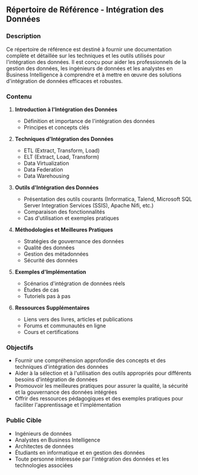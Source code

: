 
## Répertoire de Référence - Intégration des Données

### Description

Ce répertoire de référence est destiné à fournir une documentation complète et détaillée sur les techniques et les outils utilisés pour l'intégration des données. Il est conçu pour aider les professionnels de la gestion des données, les ingénieurs de données et les analystes en Business Intelligence à comprendre et à mettre en œuvre des solutions d'intégration de données efficaces et robustes.

### Contenu

1. **Introduction à l'Intégration des Données**
   - Définition et importance de l'intégration des données
   - Principes et concepts clés

2. **Techniques d'Intégration des Données**
   - ETL (Extract, Transform, Load)
   - ELT (Extract, Load, Transform)
   - Data Virtualization
   - Data Federation
   - Data Warehousing

3. **Outils d'Intégration des Données**
   - Présentation des outils courants (Informatica, Talend, Microsoft SQL Server Integration Services (SSIS), Apache Nifi, etc.)
   - Comparaison des fonctionnalités
   - Cas d'utilisation et exemples pratiques

4. **Méthodologies et Meilleures Pratiques**
   - Stratégies de gouvernance des données
   - Qualité des données
   - Gestion des métadonnées
   - Sécurité des données

5. **Exemples d'Implémentation**
   - Scénarios d'intégration de données réels
   - Études de cas
   - Tutoriels pas à pas

6. **Ressources Supplémentaires**
   - Liens vers des livres, articles et publications
   - Forums et communautés en ligne
   - Cours et certifications

### Objectifs

- Fournir une compréhension approfondie des concepts et des techniques d'intégration des données
- Aider à la sélection et à l'utilisation des outils appropriés pour différents besoins d'intégration de données
- Promouvoir les meilleures pratiques pour assurer la qualité, la sécurité et la gouvernance des données intégrées
- Offrir des ressources pédagogiques et des exemples pratiques pour faciliter l'apprentissage et l'implémentation

### Public Cible

- Ingénieurs de données
- Analystes en Business Intelligence
- Architectes de données
- Étudiants en informatique et en gestion des données
- Toute personne intéressée par l'intégration des données et les technologies associées
